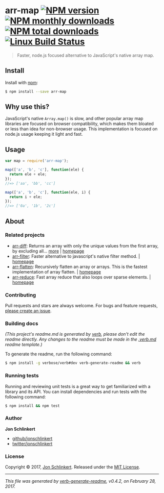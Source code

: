 # arr-map [![NPM version](https://img.shields.io/npm/v/arr-map.svg?style=flat)](https://www.npmjs.com/package/arr-map) [![NPM monthly downloads](https://img.shields.io/npm/dm/arr-map.svg?style=flat)](https://npmjs.org/package/arr-map)  [![NPM total downloads](https://img.shields.io/npm/dt/arr-map.svg?style=flat)](https://npmjs.org/package/arr-map) [![Linux Build Status](https://img.shields.io/travis/jonschlinkert/arr-map.svg?style=flat&label=Travis)](https://travis-ci.org/jonschlinkert/arr-map)

> Faster, node.js focused alternative to JavaScript's native array map.

## Install

Install with [npm](https://www.npmjs.com/):

```sh
$ npm install --save arr-map
```

## Why use this?

JavaScript's native `Array.map()` is slow, and other popular array map libraries are focused on browser compatibility, which makes them bloated or less than idea for non-browser usage. This implementation is focused on node.js usage keeping it light and fast.

## Usage

```js
var map = require('arr-map');

map(['a', 'b', 'c'], function(ele) {
  return ele + ele;
});
//=> ['aa', 'bb', 'cc']

map(['a', 'b', 'c'], function(ele, i) {
  return i + ele;
});
//=> ['0a', '1b', '2c']
```

## About

### Related projects

* [arr-diff](https://www.npmjs.com/package/arr-diff): Returns an array with only the unique values from the first array, by excluding all… [more](https://github.com/jonschlinkert/arr-diff) | [homepage](https://github.com/jonschlinkert/arr-diff "Returns an array with only the unique values from the first array, by excluding all values from additional arrays using strict equality for comparisons.")
* [arr-filter](https://www.npmjs.com/package/arr-filter): Faster alternative to javascript's native filter method. | [homepage](https://github.com/jonschlinkert/arr-filter "Faster alternative to javascript's native filter method.")
* [arr-flatten](https://www.npmjs.com/package/arr-flatten): Recursively flatten an array or arrays. This is the fastest implementation of array flatten. | [homepage](https://github.com/jonschlinkert/arr-flatten "Recursively flatten an array or arrays. This is the fastest implementation of array flatten.")
* [arr-reduce](https://www.npmjs.com/package/arr-reduce): Fast array reduce that also loops over sparse elements. | [homepage](https://github.com/jonschlinkert/arr-reduce "Fast array reduce that also loops over sparse elements.")

### Contributing

Pull requests and stars are always welcome. For bugs and feature requests, [please create an issue](../../issues/new).

### Building docs

_(This project's readme.md is generated by [verb](https://github.com/verbose/verb-generate-readme), please don't edit the readme directly. Any changes to the readme must be made in the [.verb.md](.verb.md) readme template.)_

To generate the readme, run the following command:

```sh
$ npm install -g verbose/verb#dev verb-generate-readme && verb
```

### Running tests

Running and reviewing unit tests is a great way to get familiarized with a library and its API. You can install dependencies and run tests with the following command:

```sh
$ npm install && npm test
```

### Author

**Jon Schlinkert**

* [github/jonschlinkert](https://github.com/jonschlinkert)
* [twitter/jonschlinkert](https://twitter.com/jonschlinkert)

### License

Copyright © 2017, [Jon Schlinkert](https://github.com/jonschlinkert).
Released under the [MIT License](LICENSE).

***

_This file was generated by [verb-generate-readme](https://github.com/verbose/verb-generate-readme), v0.4.2, on February 28, 2017._

